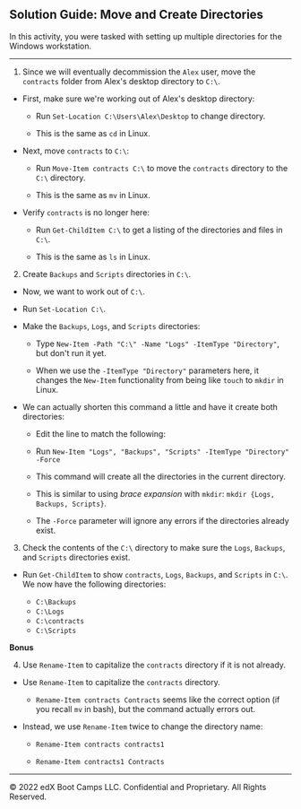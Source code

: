 ## Solution Guide: Move and Create Directories

In this activity, you were tasked with setting up multiple directories for the Windows workstation.

---

1. Since we will eventually decommission the `Alex` user, move the `contracts` folder from Alex's desktop directory to `C:\`.


  - First, make sure we're working out of Alex's desktop directory:

    - Run `Set-Location C:\Users\Alex\Desktop` to change directory.

    - This is the same as `cd` in Linux.

  - Next, move `contracts` to `C:\`:

    - Run `Move-Item contracts C:\` to move the `contracts` directory to the `C:\` directory.

    - This is the same as `mv` in Linux.

  - Verify `contracts` is no longer here:

    - Run `Get-ChildItem C:\` to get a listing of the directories and files in `C:\`.

    - This is the same as `ls` in Linux.


2. Create `Backups` and `Scripts` directories in `C:\`.


  - Now, we want to work out of `C:\`.

  - Run `Set-Location C:\`.

  - Make the `Backups`, `Logs`, and `Scripts` directories:

    - Type `New-Item -Path "C:\" -Name "Logs" -ItemType "Directory"`, but don't run it yet.

    - When we use the `-ItemType "Directory"` parameters here, it changes the `New-Item` functionality from being like `touch` to `mkdir` in Linux.

  - We can actually shorten this command a little and have it create both directories:

    - Edit the line to match the following:

    - Run `New-Item "Logs", "Backups", "Scripts" -ItemType "Directory" -Force`

    - This command will create all the directories in the current directory.

    - This is similar to using _brace expansion_ with `mkdir`:  `mkdir {Logs, Backups, Scripts}`.

    - The `-Force` parameter will ignore any errors if the directories already exist.

3. Check the contents of the `C:\` directory to make sure the `Logs`, `Backups`, and `Scripts` directories exist.


  - Run `Get-ChildItem` to show `contracts`, `Logs`, `Backups`, and `Scripts` in `C:\`. We now have the following directories:

    - `C:\Backups`
    - `C:\Logs`
    - `C:\contracts`
    - `C:\Scripts`

**Bonus**

4. Use `Rename-Item` to capitalize the `contracts` directory if it is not already.


  - Use `Rename-Item` to capitalize the `contracts` directory. 

    - `Rename-Item contracts Contracts` seems like the correct option (if you recall `mv` in bash), but the command actually errors out. 

  - Instead, we use `Rename-Item` twice to change the directory name: 

    - `Rename-Item contracts contracts1`

    - `Rename-Item contracts1 Contracts`

---
© 2022 edX Boot Camps LLC. Confidential and Proprietary. All Rights Reserved.
